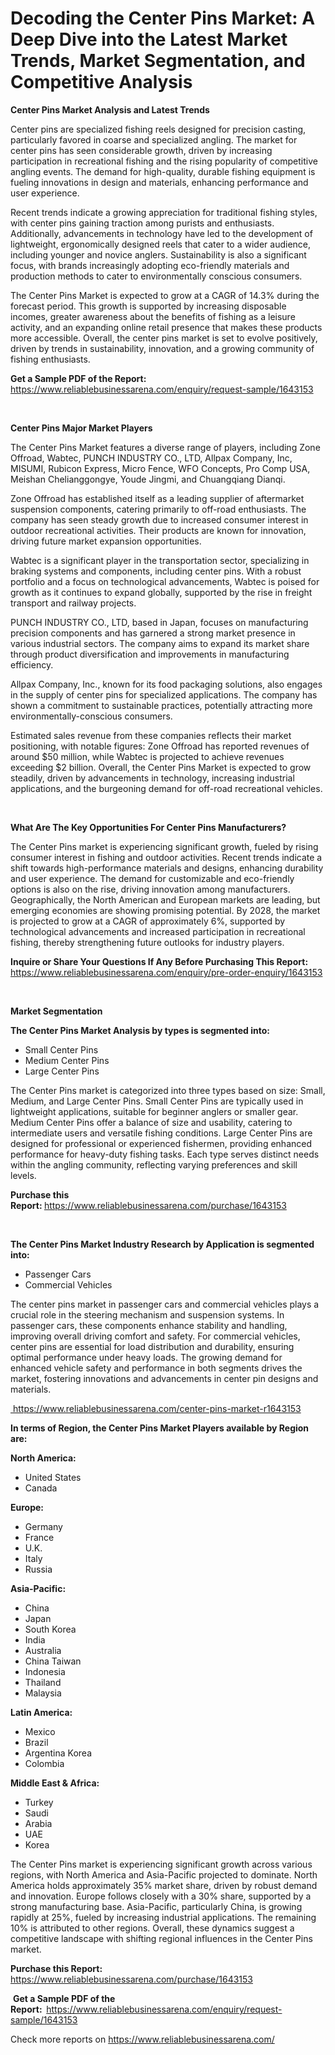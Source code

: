 <p><h1>Decoding the Center Pins Market: A Deep Dive into the Latest Market Trends, Market Segmentation, and Competitive Analysis</h1></p><p><strong>Center Pins Market Analysis and Latest Trends</strong></p>
<p><p>Center pins are specialized fishing reels designed for precision casting, particularly favored in coarse and specialized angling. The market for center pins has seen considerable growth, driven by increasing participation in recreational fishing and the rising popularity of competitive angling events. The demand for high-quality, durable fishing equipment is fueling innovations in design and materials, enhancing performance and user experience.</p><p>Recent trends indicate a growing appreciation for traditional fishing styles, with center pins gaining traction among purists and enthusiasts. Additionally, advancements in technology have led to the development of lightweight, ergonomically designed reels that cater to a wider audience, including younger and novice anglers. Sustainability is also a significant focus, with brands increasingly adopting eco-friendly materials and production methods to cater to environmentally conscious consumers.</p><p>The Center Pins Market is expected to grow at a CAGR of 14.3% during the forecast period. This growth is supported by increasing disposable incomes, greater awareness about the benefits of fishing as a leisure activity, and an expanding online retail presence that makes these products more accessible. Overall, the center pins market is set to evolve positively, driven by trends in sustainability, innovation, and a growing community of fishing enthusiasts.</p></p>
<p><strong>Get a Sample PDF of the Report:&nbsp;</strong> <a href="https://www.reliablebusinessarena.com/enquiry/request-sample/1643153?utm_campaign=2343&utm_medium=2&utm_source=Github&utm_content=ia&utm_term=19022025&utm_id=center-pins">https://www.reliablebusinessarena.com/enquiry/request-sample/1643153</a></p>
<p>&nbsp;</p>
<p><strong>Center Pins Major Market Players</strong></p>
<p><p>The Center Pins Market features a diverse range of players, including Zone Offroad, Wabtec, PUNCH INDUSTRY CO., LTD, Allpax Company, Inc, MISUMI, Rubicon Express, Micro Fence, WFO Concepts, Pro Comp USA, Meishan Chelianggongye, Youde Jingmi, and Chuangqiang Dianqi. </p><p>Zone Offroad has established itself as a leading supplier of aftermarket suspension components, catering primarily to off-road enthusiasts. The company has seen steady growth due to increased consumer interest in outdoor recreational activities. Their products are known for innovation, driving future market expansion opportunities.</p><p>Wabtec is a significant player in the transportation sector, specializing in braking systems and components, including center pins. With a robust portfolio and a focus on technological advancements, Wabtec is poised for growth as it continues to expand globally, supported by the rise in freight transport and railway projects.</p><p>PUNCH INDUSTRY CO., LTD, based in Japan, focuses on manufacturing precision components and has garnered a strong market presence in various industrial sectors. The company aims to expand its market share through product diversification and improvements in manufacturing efficiency.</p><p>Allpax Company, Inc., known for its food packaging solutions, also engages in the supply of center pins for specialized applications. The company has shown a commitment to sustainable practices, potentially attracting more environmentally-conscious consumers.</p><p>Estimated sales revenue from these companies reflects their market positioning, with notable figures: Zone Offroad has reported revenues of around $50 million, while Wabtec is projected to achieve revenues exceeding $2 billion. Overall, the Center Pins Market is expected to grow steadily, driven by advancements in technology, increasing industrial applications, and the burgeoning demand for off-road recreational vehicles.</p></p>
<p>&nbsp;</p>
<p><strong>What Are The Key Opportunities For Center Pins Manufacturers?</strong></p>
<p><p>The Center Pins market is experiencing significant growth, fueled by rising consumer interest in fishing and outdoor activities. Recent trends indicate a shift towards high-performance materials and designs, enhancing durability and user experience. The demand for customizable and eco-friendly options is also on the rise, driving innovation among manufacturers. Geographically, the North American and European markets are leading, but emerging economies are showing promising potential. By 2028, the market is projected to grow at a CAGR of approximately 6%, supported by technological advancements and increased participation in recreational fishing, thereby strengthening future outlooks for industry players.</p></p>
<p><strong>Inquire or Share Your Questions If Any Before Purchasing This Report:</strong> <a href="https://www.reliablebusinessarena.com/enquiry/pre-order-enquiry/1643153?utm_campaign=2343&utm_medium=2&utm_source=Github&utm_content=ia&utm_term=19022025&utm_id=center-pins">https://www.reliablebusinessarena.com/enquiry/pre-order-enquiry/1643153</a></p>
<p>&nbsp;</p>
<p><strong>Market Segmentation</strong></p>
<p><strong>The Center Pins Market Analysis by types is segmented into:</strong></p>
<p><ul><li>Small Center Pins</li><li>Medium Center Pins</li><li>Large Center Pins</li></ul></p>
<p><p>The Center Pins market is categorized into three types based on size: Small, Medium, and Large Center Pins. Small Center Pins are typically used in lightweight applications, suitable for beginner anglers or smaller gear. Medium Center Pins offer a balance of size and usability, catering to intermediate users and versatile fishing conditions. Large Center Pins are designed for professional or experienced fishermen, providing enhanced performance for heavy-duty fishing tasks. Each type serves distinct needs within the angling community, reflecting varying preferences and skill levels.</p></p>
<p><strong>Purchase this Report:&nbsp;</strong><a href="https://www.reliablebusinessarena.com/purchase/1643153?utm_campaign=2343&utm_medium=2&utm_source=Github&utm_content=ia&utm_term=19022025&utm_id=center-pins">https://www.reliablebusinessarena.com/purchase/1643153</a></p>
<p>&nbsp;</p>
<p><strong>The Center Pins Market Industry Research by Application is segmented into:</strong></p>
<p><ul><li>Passenger Cars</li><li>Commercial Vehicles</li></ul></p>
<p><p>The center pins market in passenger cars and commercial vehicles plays a crucial role in the steering mechanism and suspension systems. In passenger cars, these components enhance stability and handling, improving overall driving comfort and safety. For commercial vehicles, center pins are essential for load distribution and durability, ensuring optimal performance under heavy loads. The growing demand for enhanced vehicle safety and performance in both segments drives the market, fostering innovations and advancements in center pin designs and materials.</p></p>
<p><a href="https://www.reliablebusinessarena.com/center-pins-market-r1643153?utm_campaign=2343&utm_medium=2&utm_source=Github&utm_content=ia&utm_term=19022025&utm_id=center-pins">&nbsp;https://www.reliablebusinessarena.com/center-pins-market-r1643153</a></p>
<p><strong>In terms of Region, the Center Pins Market Players available by Region are:</strong></p>
<p>
    <p> <strong> North America: </strong>
        <ul>
            <li>United States</li>
            <li>Canada</li>
        </ul>
        </p> 
    <p> <strong> Europe: </strong>
        <ul>
            <li>Germany</li>
            <li>France</li>
            <li>U.K.</li>
            <li>Italy</li>
            <li>Russia</li>
        </ul>
        </p> 
    <p> <strong> Asia-Pacific: </strong>
        <ul>
            <li>China</li>
            <li>Japan</li>
            <li>South Korea</li>
            <li>India</li>
            <li>Australia</li>
            <li>China Taiwan</li>
            <li>Indonesia</li>
            <li>Thailand</li>
            <li>Malaysia</li>
        </ul>
        </p> 
    <p> <strong> Latin America: </strong>
        <ul>
            <li>Mexico</li>
            <li>Brazil</li>
            <li>Argentina Korea</li>
            <li>Colombia</li>
        </ul>
        </p> 
    <p> <strong> Middle East & Africa: </strong>
        <ul>
            <li>Turkey</li>
            <li>Saudi</li>
            <li>Arabia</li>
            <li>UAE</li>
            <li>Korea</li>
        </ul>
    </p>
    </p>
<p><p>The Center Pins market is experiencing significant growth across various regions, with North America and Asia-Pacific projected to dominate. North America holds approximately 35% market share, driven by robust demand and innovation. Europe follows closely with a 30% share, supported by a strong manufacturing base. Asia-Pacific, particularly China, is growing rapidly at 25%, fueled by increasing industrial applications. The remaining 10% is attributed to other regions. Overall, these dynamics suggest a competitive landscape with shifting regional influences in the Center Pins market.</p></p>
<p><strong>Purchase this Report: </strong><a href="https://www.reliablebusinessarena.com/purchase/1643153?utm_campaign=2343&utm_medium=2&utm_source=Github&utm_content=ia&utm_term=19022025&utm_id=center-pins">https://www.reliablebusinessarena.com/purchase/1643153</a></p>
<p>&nbsp;<strong>Get a Sample PDF of the Report:&nbsp;&nbsp;</strong><a href="https://www.reliablebusinessarena.com/enquiry/request-sample/1643153?utm_campaign=2343&utm_medium=2&utm_source=Github&utm_content=ia&utm_term=19022025&utm_id=center-pins">https://www.reliablebusinessarena.com/enquiry/request-sample/1643153</a></p>
<p><strong></strong></p>
<p>Check more reports on <a href="https://www.reliablebusinessarena.com/?utm_campaign=2343&utm_medium=2&utm_source=Github&utm_content=ia&utm_term=19022025&utm_id=center-pins">https://www.reliablebusinessarena.com/</a></p>